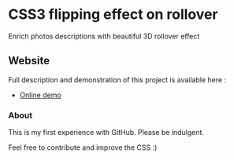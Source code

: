CSS3 flipping effect on rollover
=============

Enrich photos descriptions with beautiful 3D rollover effect

Website
-------

Full description and demonstration of this project is available here :

* [Online demo](http://jmpp.fr/flipcss/)

### About

This is my first experience with GitHub. Please be indulgent.

Feel free to contribute and improve the CSS :)
